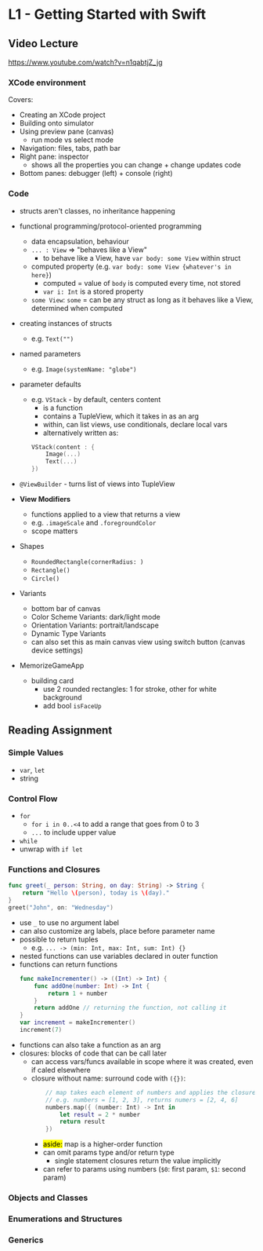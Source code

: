 # L1 - Getting Started with Swift

## Video Lecture 

https://www.youtube.com/watch?v=n1qabtjZ_jg

### XCode environment
Covers:
- Creating an XCode project
- Building onto simulator
- Using preview pane (canvas)
    - run mode vs select mode
- Navigation: files, tabs, path bar
- Right pane: inspector
    - shows all the properties you can change + change updates code
- Bottom panes: debugger (left) + console (right)


### Code
- structs aren't classes, no inheritance happening
- functional programming/protocol-oriented programming
    -  data encapsulation, behaviour
    - `... : View` => "behaves like a View"
        - to behave like a View, have `var body: some View` within struct
    - computed property (e.g. `var body: some View {whatever's in here}`)
        - computed = value of `body` is computed every time, not stored
        - `var i: Int` is a stored property
    - `some View`: `some` = can be any struct as long as it behaves like a View, determined when computed
- creating instances of structs
    - e.g. `Text("")`
- named parameters
    - e.g. `Image(systemName: "globe")`
- parameter defaults
    - e.g. `VStack` - by default, centers content
        - is a function
        - contains a TupleView, which it takes in as an arg
        - within, can list views, use conditionals, declare local vars
        - alternatively written as:
        ```swift
        VStack(content : {
            Image(...)
            Text(...)
        })
        ```
    
- `@ViewBuilder` - turns list of views into TupleView
- **View Modifiers**
    - functions applied to a view that returns a view
    - e.g. `.imageScale` and `.foregroundColor`
    - scope matters
    
- Shapes
    - `RoundedRectangle(cornerRadius: )`
    - `Rectangle()`
    - `Circle()`

- Variants
    - bottom bar of canvas
    - Color Scheme Variants: dark/light mode
    - Orientation Variants: portrait/landscape
    - Dynamic Type Variants
    - can also set this as main canvas view using switch button (canvas device settings)


- MemorizeGameApp
    - building card
        - use 2 rounded rectangles: 1 for stroke, other for white background
        - add bool `isFaceUp`

## Reading Assignment

### Simple Values
- `var`, `let`
- string 

### Control Flow
- `for`
    - `for i in 0..<4` to add a range that goes from 0 to 3
    - `...` to include upper value
- `while`
- unwrap with `if let`

### Functions and Closures

```swift
func greet(_ person: String, on day: String) -> String {
    return "Hello \(person), today is \(day)."
}
greet("John", on: "Wednesday")
```
- use `_` to use no argument label
- can also customize arg labels, place before parameter name
- possible to return tuples
    - e.g. `... -> (min: Int, max: Int, sum: Int) {}`
- nested functions can use variables declared in outer function
- functions can return functions
    ```swift
    func makeIncrementer() -> ((Int) -> Int) {
        func addOne(number: Int) -> Int {
            return 1 + number
        }
        return addOne // returning the function, not calling it
    }
    var increment = makeIncrementer()
    increment(7)
    ```
- functions can also take a function as an arg
- closures: blocks of code that can be call later
    - can access vars/funcs available in scope where it was created, even if caled elsewhere
    - closure without name: surround code with `({})`:
        ```swift
            // map takes each element of numbers and applies the closure to it
            // e.g. numbers = [1, 2, 3], returns numers = [2, 4, 6]
            numbers.map({ (number: Int) -> Int in
                let result = 2 * number
                return result
            })
        ```
        - <mark>aside:</mark> map is a higher-order function
        - can omit params type and/or return type
            - single statement closures return the value implicitly
        - can refer to params using numbers (`$0`: first param, `$1`: second param)
        
### Objects and Classes

### Enumerations and Structures

### Generics

###